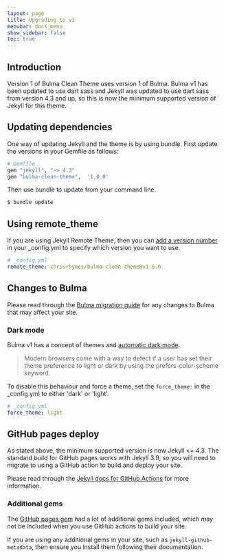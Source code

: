 ```yaml
---
layout: page
title: Upgrading to v1
menubar: docs_menu
show_sidebar: false
toc: true
---
```


## Introduction

Version 1 of Bulma Clean Theme uses version 1 of Bulma. Bulma v1 has been updated to use dart sass and Jekyll was updated to use dart sass from version 4.3 and up, so this is now the minimum supported version of Jekyll for this theme. 

## Updating dependencies

One way of updating Jekyll and the theme is by using bundle. First update the versions in your Gemfile as follows:

```ruby
# Gemfile
gem "jekyll", "~> 4.3"
gem "bulma-clean-theme",  '1.0.0'
```

Then use bundle to update from your command line.

```bash
$ bundle update
```

## Using remote_theme

If you are using Jekyll Remote Theme, then you can [add a version number](https://github.com/benbalter/jekyll-remote-theme?tab=readme-ov-file#declaring-your-theme) in your _config.yml to specify which version you want to use.

```yaml
# _config.yml
remote_theme: chrisrhymes/bulma-clean-theme@v1.0.0
```

## Changes to Bulma

Please read through the [Bulma migration guide](https://bulma.io/documentation/start/migrating-to-v1/) for any changes to Bulma that may affect your site.  

### Dark mode

Bulma v1 has a concept of themes and [automatic dark mode](https://bulma.io/documentation/features/dark-mode/).

> Modern browsers come with a way to detect if a user has set their theme preference to light or dark by using the prefers-color-scheme keyword.

To disable this behaviour and force a theme, set the `force_theme:` in the _config.yml to either 'dark' or 'light'.

```yaml
# _config.yml
force_theme: light
```

## GitHub pages deploy

 As stated above, the minimum supported version is now Jekyll <= 4.3. The standard build for GitHub pages works with Jekyll 3.9, so you will need to migrate to using a GitHub action to build and deploy your site. 

 Please read through the [Jekyll docs for GitHub Actions](https://jekyllrb.com/docs/continuous-integration/github-actions/) for more information.

### Additional gems

 The [GitHub pages gem](https://rubygems.org/gems/github-pages/versions/231) had a lot of additional gems included, which may not be included when you use GitHub actions to build your site. 
 
 If you are using any additional gems in your site, such as `jekyll-github-metadata`, then ensure you install them following their documentation.